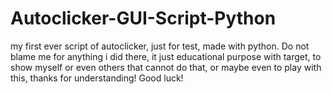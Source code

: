 # Autoclicker-GUI-Script-Python
my first ever script of autoclicker, just for test, made with python.
Do not blame me for anything i did there, it just educational purpose with target,
to show myself or even others that cannot do that, or maybe even to play with this,
thanks for understanding! Good luck!
